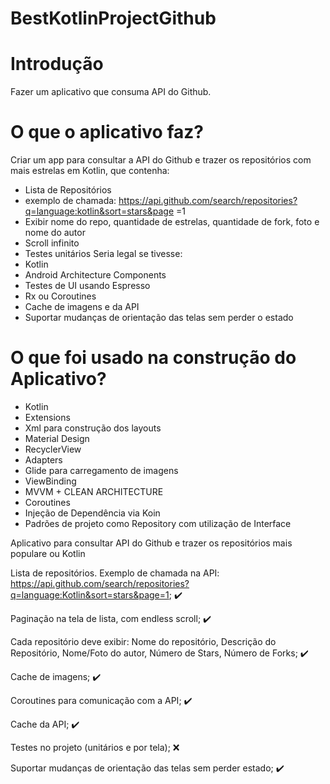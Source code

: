 #  BestKotlinProjectGithub
# Introdução 
Fazer um aplicativo que consuma API do Github.

# O que o aplicativo faz?
Criar um app para consultar a API do Github e trazer os repositórios com mais estrelas em
Kotlin, que contenha:
- Lista de Repositórios
- exemplo de
chamada: https://api.github.com/search/repositories?q=language:kotlin&sort=stars&page
=1
- Exibir nome do repo, quantidade de estrelas, quantidade de fork, foto e nome do autor
- Scroll infinito
- Testes unitários
Seria legal se tivesse:
- Kotlin
- Android Architecture Components
- Testes de UI usando Espresso
- Rx ou Coroutines
- Cache de imagens e da API
- Suportar mudanças de orientação das telas sem perder o estado


# O que foi usado na construção do Aplicativo?
- Kotlin
- Extensions
- Xml para construção dos layouts
- Material Design
- RecyclerView
- Adapters 
- Glide para carregamento de imagens
- ViewBinding
- MVVM + CLEAN ARCHITECTURE 
- Coroutines
- Injeção de Dependência via Koin
- Padrões de projeto como Repository com utilização de Interface

Aplicativo para consultar API do Github e trazer os repositórios mais populare ou Kotlin

Lista de repositórios. Exemplo de chamada na API: https://api.github.com/search/repositories?q=language:Kotlin&sort=stars&page=1; ✔️

Paginação na tela de lista, com endless scroll; ✔️

Cada repositório deve exibir: Nome do repositório, Descrição do Repositório, Nome/Foto do autor, Número de Stars, Número de Forks; ✔️

Cache de imagens; ✔️

Coroutines para comunicação com a API;  ✔️

Cache da API;  ✔️

Testes no projeto (unitários e por tela); ❌

Suportar mudanças de orientação das telas sem perder estado;  ✔️
